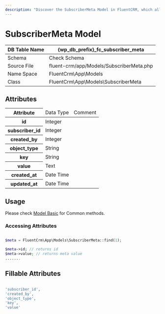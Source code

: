 ```yaml
---
description: "Discover the SubscriberMeta Model in FluentCRM, which allows you to store and manage custom metadata for subscribers."
---
```


# SubscriberMeta Model

| DB Table Name | {wp_db_prefix}_fc_subscriber_meta                                        |
|---------------|--------------------------------------------------------------------------|
| Schema        | <a :href="$withBase('/database/#fc-subscribers-table')">Check Schema</a> |
| Source File   | fluent-crm/app/Models/SubscriberMeta.php                                 |
| Name Space    | FluentCrm\App\Models                                                     |
| Class         | FluentCrm\App\Models\SubscriberMeta                                      |

## Attributes
<table class="nowrap">
   <thead>
      <tr>
         <th>Attribute</th>
         <td>Data Type</td>
         <td>Comment</td>
      </tr>
   </thead>
   <tbody>
      <tr>
         <th>id</th>
         <td>Integer</td>
         <td></td>
      </tr>
      <tr>
         <th>subscriber_id</th>
         <td>Integer</td>
         <td></td>
      </tr>
      <tr>
         <th>created_by</th>
         <td>Integer</td>
         <td></td>
      </tr>
      <tr>
         <th>object_type</th>
         <td>String</td>
         <td></td>
      </tr>
      <tr>
         <th>key</th>
         <td>String</td>
         <td></td>
      </tr>
      <tr>
         <th>value</th>
         <td>Text</td>
         <td></td>
      </tr>
      <tr>
         <th>created_at</th>
         <td>Date Time</td>
         <td></td>
      </tr>
      <tr>
         <th>updated_at</th>
         <td>Date Time</td>
         <td></td>
      </tr>
   </tbody>
</table>

## Usage
Please check <a href="/database/models/">Model Basic</a> for Common methods.


### Accessing Attributes

```php 

$meta = FluentCrm\App\Models\SubscriberMeta::find(1);

$meta->id; // returns id
$meta->value; // returns meta value
.......
```


## Fillable Attributes

```php

'subscriber_id',
'created_by',
'object_type',
'key',
'value'
```